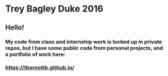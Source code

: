 Trey Bagley
Duke 2016
===================

## Hello!

### My code from class and internship work is locked up in private repos, but I have some public code from personal projects, and a portfolio of work here:

### https://tbornottb.github.io/
